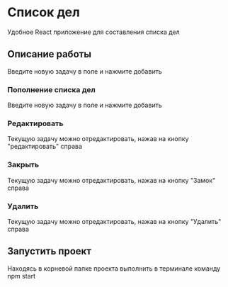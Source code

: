 # Список дел

Удобное React приложение для составления списка дел

## Описание работы

Введите новую задачу в поле и нажмите добавить

### Пополнение списка дел

Введите новую задачу в поле и нажмите добавить

### Редактировать

Текущую задачу можно отредактировать, нажав на кнопку "редактировать" справа

### Закрыть

Текущую задачу можно отредактировать, нажав на кнопку "Замок" справа

### Удалить

Текущую задачу можно отредактировать, нажав на кнопку "Удалить" справа

## Запустить проект

Находясь в корневой папке проекта выполнить в терминале команду
npm start

